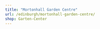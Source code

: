 ```yaml
---
title: "Mortonhall Garden Centre"
url: /edinburgh/mortonhall-garden-centre/
shop: Garten-Center
---
```

